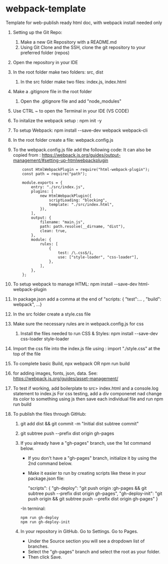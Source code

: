 # webpack-template

Template for web-publish ready html doc, with webpack install needed only

1.  Setting up the Git Repo:

    1. Make a new Git Repository with a README.md
    2. Using Git Clone and the SSH, clone the git repository to your preferred
       folder (repos)

2.  Open the repository in your IDE
3.  In the root folder make two folders: src, dist

    1. In the src folder make two files: index.js, index.html

4.  Make a .gitignore file in the root folder
    1. Open the .gitignore file and add "node_modules"
5.  Use CTRL ~ to open the Terminal in your IDE (VS CODE)

6.  To initalize the webpack setup : npm init -y
7.  To setup Webpack: npm install --save-dev webpack webpack-cli
8.  In the root folder create a file: webpack.config.js
9.  To the webpack.config.js file add the following code: It can also be copied
    from :
    https://webpack.js.org/guides/output-management/#setting-up-htmlwebpackplugin

        	const HtmlWebpackPlugin = require("html-webpack-plugin");
            const path = require("path");
            
            module.exports = {
                entry: "./src/index.js",
                plugins: [
                    new HtmlWebpackPlugin({
                        scriptLoading: "blocking",
                        template: "./src/index.html",
                    }),
                ],
                output: {
                    filename: "main.js",
                    path: path.resolve(__dirname, "dist"),
                    clean: true,
                },
                module: {
                    rules: [
                        {
                            test: /\.css$/i,
                            use: ["style-loader", "css-loader"],
                        },
                    ],
                },
            };


11. To setup webpack to manage HTML: npm install --save-dev html-webpack-plugin
12. In package.json add a comma at the end of "scripts: { "test":... , "build":
    webpack", ...}
13. In the src folder create a style.css file
14. Make sure the necessary rules are in webpack.config.js for css
    1. Install the files needed to run CSS & Styles: npm install --save-dev
       css-loader style-loader
15. Import the css file into the index.js file using : import "./style.css" at
    the top of the file
16. To complete basic Build, npx webpack OR npm run build
17. for adding images, fonts, json, data. See:
    https://webpack.js.org/guides/asset-management/

18. To test if working, add boilerplate to src> index.html and a console.log
    statement to index.js For css testing, add a div componenet nad change its
    color to something using js then save each individual file and run npm run
    build

19. To publish the files through GitHub:

    1.  git add dist && git commit -m "Initial dist subtree commit"
    2.  git subtree push --prefix dist origin gh-pages

    3.  If you already have a "gh-pages" branch, use the 1st command below.

        -   If you don't have a "gh-pages" branch, initialize it by using the
            2nd command below.
        -   Make it easier to run by creating scripts like these in your
            package.json file:


            "scripts":
                {
                "gh-deploy": "git push origin :gh-pages && git subtree push --prefix dist origin gh-pages",
                "gh-deploy-init": "git push origin && git subtree push --prefix dist origin gh-pages"
                }
   
            

        -In terminal:

            npm run gh-deploy
            npm run gh-deploy-init

    4.  In your repository in GitHub. Go to Settings. Go to Pages.
        -   Under the Source section you will see a dropdown list of branches.
        -   Select the "gh-pages" branch and select the root as your folder.
        -   Then click Save.
